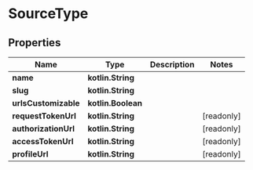 
# SourceType

## Properties
Name | Type | Description | Notes
------------ | ------------- | ------------- | -------------
**name** | **kotlin.String** |  | 
**slug** | **kotlin.String** |  | 
**urlsCustomizable** | **kotlin.Boolean** |  | 
**requestTokenUrl** | **kotlin.String** |  |  [readonly]
**authorizationUrl** | **kotlin.String** |  |  [readonly]
**accessTokenUrl** | **kotlin.String** |  |  [readonly]
**profileUrl** | **kotlin.String** |  |  [readonly]



